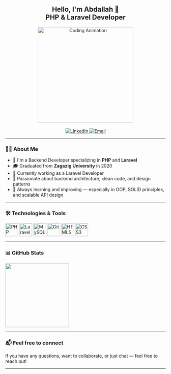 <h2 align="center">Hello, I'm Abdallah 👋<br>PHP & Laravel Developer</h2>

<div align="center">
  <img src="https://raw.githubusercontent.com/engsahaly/engsahaly/main/code.gif" alt="Coding Animation" height="300" />
</div>

<br>

<div align="center">
  <a href="https://www.linkedin.com/in/abdallah-abdalrhman-95bab7175/" target="_blank">
    <img src="https://img.shields.io/badge/LinkedIn-0077B5?style=flat&logo=linkedin&logoColor=white" alt="LinkedIn" />
  </a>
  <a href="mailto:abdallahabdelrahman186@gmail.com" target="_blank">
    <img src="https://img.shields.io/badge/Email-Contact%20Me-orange?style=flat&logo=gmail&logoColor=white" alt="Email" />
  </a>
</div>

---

### 👨‍💻 About Me

- 💼 I'm a Backend Developer specializing in **PHP** and **Laravel**  
- 🎓 Graduated from **Zagazig University** in 2020  
- 🔭 Currently working as a Laravel Developer  
- 🚀 Passionate about backend architecture, clean code, and design patterns  
- 🌱 Always learning and improving — especially in OOP, SOLID principles, and scalable API design  

---

### 🛠️ Technologies & Tools

<div align="left">
  <img src="https://cdn.jsdelivr.net/gh/devicons/devicon/icons/php/php-original.svg" height="40" alt="PHP" />
  <img src="https://cdn.jsdelivr.net/gh/devicons/devicon/icons/laravel/laravel-plain.svg" height="40" alt="Laravel" />
  <img src="https://cdn.jsdelivr.net/gh/devicons/devicon/icons/mysql/mysql-original.svg" height="40" alt="MySQL" />
  <img src="https://cdn.jsdelivr.net/gh/devicons/devicon/icons/git/git-original.svg" height="40" alt="Git" />
  <img src="https://cdn.jsdelivr.net/gh/devicons/devicon/icons/html5/html5-original.svg" height="40" alt="HTML5" />
  <img src="https://cdn.jsdelivr.net/gh/devicons/devicon/icons/css3/css3-original.svg" height="40" alt="CSS3" />
</div>

---

### 📊 GitHub Stats

<div align="left">
  <img src="https://github-readme-stats.vercel.app/api?username=Abdallah-harb&show_icons=true&theme=dracula&count_private=true&hide_border=false" height="200" />
</div>

---

### 📬 Feel free to connect

If you have any questions, want to collaborate, or just chat — feel free to reach out!

---

